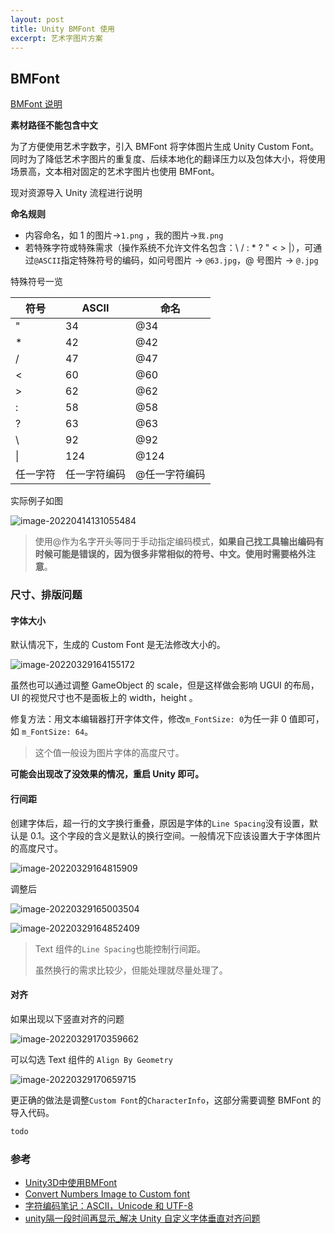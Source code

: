 ```yaml
---
layout: post
title: Unity BMFont 使用
excerpt: 艺术字图片方案
---
```




## BMFont

[BMFont 说明](https://www.angelcode.com/products/bmfont/)

**素材路径不能包含中文**

为了方便使用艺术字数字，引入 BMFont 将字体图片生成 Unity Custom Font。同时为了降低艺术字图片的重复度、后续本地化的翻译压力以及包体大小，将使用场景高，文本相对固定的艺术字图片也使用 BMFont。

现对资源导入 Unity 流程进行说明

**命名规则**

* 内容命名，如 1 的图片->`1.png` ，我的图片->`我.png`
* 若特殊字符或特殊需求（操作系统不允许文件名包含：\ / : * ? " < > |），可通过`@ASCII`指定特殊符号的编码，如问号图片 -> `@63.jpg`，@ 号图片 -> `@.jpg`



特殊符号一览

| 符号     | ASCII        | 命名          |
| -------- | ------------ | ------------- |
| "        | 34           | @34           |
| *        | 42           | @42           |
| /        | 47           | @47           |
| <        | 60           | @60           |
| >        | 62           | @62           |
| :        | 58           | @58           |
| ?        | 63           | @63           |
| \        | 92           | @92           |
| \|       | 124          | @124          |
| 任一字符 | 任一字符编码 | @任一字符编码 |

实际例子如图

![image-20220414131055484](https://cdn.jsdelivr.net/gh/Newbility523/PicBed/imgs/image-20220414131055484.png)

> 使用@作为名字开头等同于手动指定编码模式，**如果自己找工具输出编码有时候可能是错误的，因为很多非常相似的符号、中文。使用时需要格外注意**。



### 尺寸、排版问题

#### 字体大小

默认情况下，生成的 Custom Font 是无法修改大小的。

![image-20220329164155172](https://cdn.jsdelivr.net/gh/Newbility523/PicBed/imgs/image-20220329164155172.png)

虽然也可以通过调整 GameObject 的 scale，但是这样做会影响 UGUI 的布局，UI 的视觉尺寸也不是面板上的 width，height 。

修复方法：用文本编辑器打开字体文件，修改`m_FontSize: 0`为任一非 0 值即可，如 `m_FontSize: 64`。

> 这个值一般设为图片字体的高度尺寸。

**可能会出现改了没效果的情况，重启 Unity 即可。**



#### 行间距

创建字体后，超一行的文字换行重叠，原因是字体的`Line Spacing`没有设置，默认是 0.1。这个字段的含义是默认的换行空间。一般情况下应该设置大于字体图片的高度尺寸。

![image-20220329164815909](https://cdn.jsdelivr.net/gh/Newbility523/PicBed/imgs/image-20220329164815909.png)

调整后

![image-20220329165003504](https://cdn.jsdelivr.net/gh/Newbility523/PicBed/imgs/image-20220329165003504.png)

![image-20220329164852409](https://cdn.jsdelivr.net/gh/Newbility523/PicBed/imgs/image-20220329164852409.png)

> Text 组件的`Line Spacing`也能控制行间距。
>
> 虽然换行的需求比较少，但能处理就尽量处理了。



#### 对齐

如果出现以下竖直对齐的问题

![image-20220329170359662](https://cdn.jsdelivr.net/gh/Newbility523/PicBed/imgs/image-20220329170359662.png)

可以勾选 Text 组件的 `Align By Geometry`

![image-20220329170659715](https://cdn.jsdelivr.net/gh/Newbility523/PicBed/imgs/image-20220329170659715.png)

更正确的做法是调整`Custom Font`的`CharacterInfo`，这部分需要调整 BMFont 的导入代码。

```C#
todo
```



### 参考

* [Unity3D中使用BMFont](https://www.jianshu.com/p/714c3df95658)
* [Convert Numbers Image to Custom font](http://www.hkprogram.com/index2/section74.html)
* [字符编码笔记：ASCII，Unicode 和 UTF-8](http://www.ruanyifeng.com/blog/2007/10/ascii_unicode_and_utf-8.html)
* [unity隔一段时间再显示_解决 Unity 自定义字体垂直对齐问题](https://blog.csdn.net/weixin_35906794/article/details/112459570)